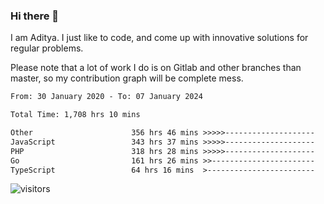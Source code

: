 ### Hi there 👋

I am Aditya. I just like to code, and come up with innovative solutions for regular problems.

Please note that a lot of work I do is on Gitlab and other branches than master, so my contribution graph will be complete mess.

<!--START_SECTION:waka-->

```txt
From: 30 January 2020 - To: 07 January 2024

Total Time: 1,708 hrs 10 mins

Other                      356 hrs 46 mins >>>>>--------------------   20.89 %
JavaScript                 343 hrs 37 mins >>>>>--------------------   20.12 %
PHP                        318 hrs 28 mins >>>>>--------------------   18.64 %
Go                         161 hrs 26 mins >>-----------------------   09.45 %
TypeScript                 64 hrs 16 mins  >------------------------   03.76 %
```

<!--END_SECTION:waka-->

![visitors](https://visitor-badge.glitch.me/badge?page_id=BrainBuzzer.visitor-badge&left_color=green&right_color=red)
